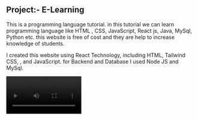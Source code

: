 
<h2> Project:- E-Learning</h2>
<div>
<p className="">This is a programming language tutorial. in this tutorial we can
learn programming language like HTML , CSS, JavaScript, React js, Java, MySql, Python etc. this website is free of cost and they are help to increase
knowledge of students. 
</p> 
<p>I created this website using React Technology, including HTML, Tailwind CSS, , and JavaScript.
for Backend and Database I used Node JS and MySql.
</p>
<video hight="200" width="200"  autoplay>
<source src="https://github.com/RohitSingh1999/E-Learning/blob/main/src/assets/videos.mp4" type="video/mp4">
</video>


</div>
